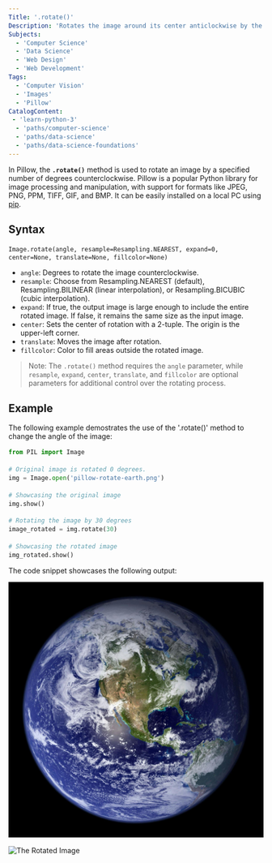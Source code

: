 ```yaml
---
Title: '.rotate()'
Description: 'Rotates the image around its center anticlockwise by the specified number of degrees.'
Subjects:
  - 'Computer Science'
  - 'Data Science'
  - 'Web Design'
  - 'Web Development'
Tags:
  - 'Computer Vision'
  - 'Images'
  - 'Pillow'
CatalogContent:
 - 'learn-python-3'
  - 'paths/computer-science'
  - 'paths/data-science'
  - 'paths/data-science-foundations'
---
```


In Pillow, the **`.rotate()`** method is used to rotate an image by a specified number of degrees counterclockwise. Pillow is a popular Python library for image processing and manipulation, with support for formats like JPEG, PNG, PPM, TIFF, GIF, and BMP. It can be easily installed on a local PC using [pip](https://www.codecademy.com/resources/docs/python/pip).

## Syntax

```pseudo
Image.rotate(angle, resample=Resampling.NEAREST, expand=0, center=None, translate=None, fillcolor=None)
```

- `angle`: Degrees to rotate the image counterclockwise.
- `resample`: Choose from Resampling.NEAREST (default), Resampling.BILINEAR (linear interpolation), or Resampling.BICUBIC (cubic interpolation).
- `expand`: If true, the output image is large enough to include the entire rotated image. If false, it remains the same size as the input image.
- `center`: Sets the center of rotation with a 2-tuple. The origin is the upper-left corner.
- `translate`: Moves the image after rotation.
- `fillcolor`: Color to fill areas outside the rotated image.

> Note: The `.rotate()` method requires the `angle` parameter, while `resample`, `expand`, `center`, `translate`, and `fillcolor` are optional parameters for additional control over the rotating process.

## Example

The following example demostrates the use of the '.rotate()' method to change the angle of the image:

```py
from PIL import Image

# Original image is rotated 0 degrees.
img = Image.open('pillow-rotate-earth.png')

# Showcasing the original image
img.show()

# Rotating the image by 30 degrees
image_rotated = img.rotate(30)

# Showcasing the rotated image
img_rotated.show()
```

The code snippet showcases the following output:

![The Original Image](https://raw.githubusercontent.com/Codecademy/docs/main/media/pillow-rotate-earth.png)

![The Rotated Image](https://raw.githubusercontent.com/Codecademy/docs/main/media/pillow-rotate-earth-rotated.png)
